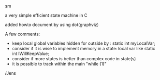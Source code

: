 sm 

a very simple efficient state machine in C

added howto document by using dot(graphviz)

A few comments:

- keep local global variables hidden for outside by : static int myLocalVar;
- consider if it is wise to implement memory in a state: local var like  static int IWillKeepValue;
- consider if more states is better than complex code in state(s)
- it is possible to track within the main "while (1)" 

/Jens
